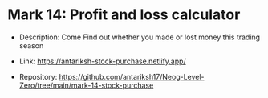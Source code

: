 # Mark 14: Profit and loss calculator

  - Description: Come Find out whether you made or lost money this trading season
 
  - Link: https://antariksh-stock-purchase.netlify.app/   

  - Repository: https://github.com/antariksh17/Neog-Level-Zero/tree/main/mark-14-stock-purchase
 
